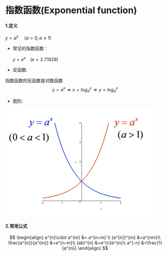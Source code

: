 # 指数函数(Exponential function)

####  1.定义
$y=a^{x}\,\,\,\,\,\,\,\,(a>0,a\neq 1)$



* 常见的指数函数：

  $y = e^{x}\,\,\,\,\,\,(e=2.71828)$

  

* 反函数:

指数函数的反函数是对数函数
$$
y=a^{x} \Rightarrow x={log_{a}}^{y}\Rightarrow y={log_{a}}^{x}
$$


* 图形:


![a>1](./pic_exponential/ex.png)


#### 2.常用公式

$$
\begin{align}
a^{n}\cdot a^{m} &= a^{n+m} \\
(a^{n})^{m} &=a^{nm}\\
\frac{a^{n}}{a^{m}} &=a^{n-m}\\
(ab)^{n} &=a^{n}b^{n}\\
a^{-n} &=\frac{1}{a^{n}}
\end{align}
$$
